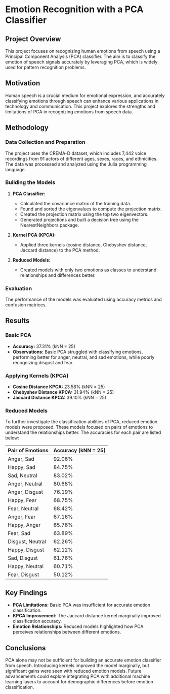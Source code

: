# Emotion Recognition with a PCA Classifier

## Project Overview

This project focuses on recognizing human emotions from speech using a Principal Component Analysis (PCA) classifier. The aim is to classify the emotion of speech signals accurately by leveraging PCA, which is widely used for pattern recognition problems.

## Motivation

Human speech is a crucial medium for emotional expression, and accurately classifying emotions through speech can enhance various applications in technology and communication. This project explores the strengths and limitations of PCA in recognizing emotions from speech data.

## Methodology

### Data Collection and Preparation

The project uses the CREMA-D dataset, which includes 7,442 voice recordings from 91 actors of different ages, sexes, races, and ethnicities. The data was processed and analyzed using the Julia programming language.

### Building the Models

1. **PCA Classifier:**
   - Calculated the covariance matrix of the training data.
   - Found and sorted the eigenvalues to compute the projection matrix.
   - Created the projection matrix using the top two eigenvectors.
   - Generated projections and built a decision tree using the NearestNeighbors package.

2. **Kernel PCA (KPCA):**
   - Applied three kernels (cosine distance, Chebyshev distance, Jaccard distance) to the PCA method.

3. **Reduced Models:**
   - Created models with only two emotions as classes to understand relationships and differences better.

### Evaluation

The performance of the models was evaluated using accuracy metrics and confusion matrices.

## Results

### Basic PCA

- **Accuracy:** 37.31% (kNN = 25)
- **Observations:** Basic PCA struggled with classifying emotions, performing better for anger, neutral, and sad emotions, while poorly recognizing disgust and fear.

### Applying Kernels (KPCA)

- **Cosine Distance KPCA:** 23.58% (kNN = 25)
- **Chebyshev Distance KPCA:** 31.94% (kNN = 25)
- **Jaccard Distance KPCA:** 39.10% (kNN = 25)

### Reduced Models

To further investigate the classification abilities of PCA, reduced emotion models were proposed. These models focused on pairs of emotions to understand the relationships better. The accuracies for each pair are listed below:

| Pair of Emotions     | Accuracy (kNN = 25) |
|----------------------|----------------------|
| Anger, Sad           | 92.06%               |
| Happy, Sad           | 84.75%               |
| Sad, Neutral         | 83.02%               |
| Anger, Neutral       | 80.68%               |
| Anger, Disgust       | 76.19%               |
| Happy, Fear          | 68.75%               |
| Fear, Neutral        | 68.42%               |
| Anger, Fear          | 67.16%               |
| Happy, Anger         | 65.76%               |
| Fear, Sad            | 63.89%               |
| Disgust, Neutral     | 62.26%               |
| Happy, Disgust       | 62.12%               |
| Sad, Disgust         | 61.76%               |
| Happy, Neutral       | 60.71%               |
| Fear, Disgust        | 50.12%               |

## Key Findings

- **PCA Limitations:** Basic PCA was insufficient for accurate emotion classification.
- **KPCA Improvement:** The Jaccard distance kernel marginally improved classification accuracy.
- **Emotion Relationships:** Reduced models highlighted how PCA perceives relationships between different emotions.

## Conclusions

PCA alone may not be sufficient for building an accurate emotion classifier from speech. Introducing kernels improved the model marginally, but significant gains were seen with reduced emotion models. Future advancements could explore integrating PCA with additional machine learning layers to account for demographic differences before emotion classification.

